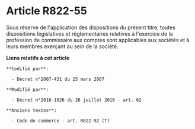 # Article R822-55

Sous réserve de l'application des dispositions du présent titre, toutes dispositions législatives et réglementaires relatives
à l'exercice de la profession de commissaire aux comptes sont applicables aux sociétés et à leurs membres exerçant au sein de
la société.

**Liens relatifs à cet article**

	**Codifié par**:

	  - Décret n°2007-431 du 25 mars 2007

	**Modifié par**:

	  - Décret n°2016-1026 du 26 juillet 2016 - art. 62

	**Anciens textes**:

	  - Code de commerce - art. R822-92 (T)
